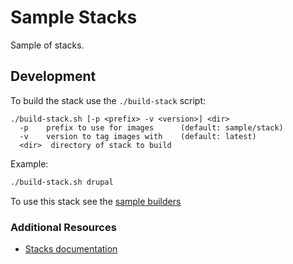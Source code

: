 # Sample Stacks

Sample of stacks.

## Development

To build the stack use the `./build-stack` script:

```text
./build-stack.sh [-p <prefix> -v <version>] <dir>
  -p    prefix to use for images      (default: sample/stack)
  -v    version to tag images with    (default: latest)
  <dir>  directory of stack to build
```

Example:

```bash
./build-stack.sh drupal
```

To use this stack see the [sample builders](../builders)

### Additional Resources

* [Stacks documentation](https://buildpacks.io/docs/using-pack/stacks/)